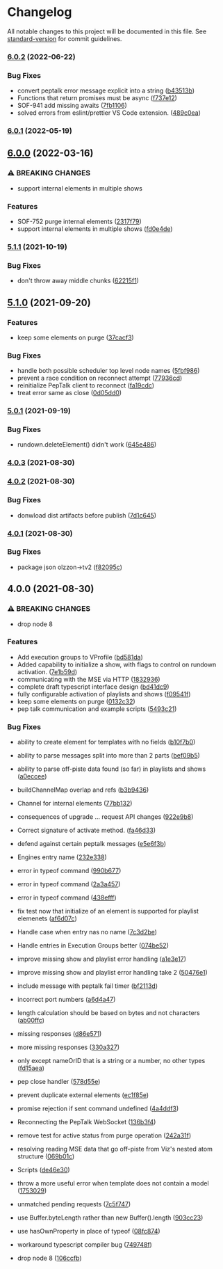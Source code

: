 # Changelog

All notable changes to this project will be documented in this file. See [standard-version](https://github.com/conventional-changelog/standard-version) for commit guidelines.

### [6.0.2](https://github.com/tv2/v-connection/compare/v6.0.1...v6.0.2) (2022-06-22)

### Bug Fixes

- convert peptalk error message explicit into a string ([b43513b](https://github.com/tv2/v-connection/commit/b43513b7ad4e5f1ea4bd2d449905504b3d80fa50))
- Functions that return promises must be async ([f737e12](https://github.com/tv2/v-connection/commit/f737e123aa5de2b3426258574d0203b04e75009b))
- SOF-941 add missing awaits ([7fb1106](https://github.com/tv2/v-connection/commit/7fb110683f9f5f570e97a446752b69ea3d41abc7))
- solved errors from eslint/prettier VS Code extension. ([489c0ea](https://github.com/tv2/v-connection/commit/489c0eaee84ed37524d33792e062208c326950a8))

### [6.0.1](https://github.com/tv2/v-connection/compare/v6.0.0...v6.0.1) (2022-05-19)

## [6.0.0](https://github.com/tv2/v-connection/compare/v5.1.2...v6.0.0) (2022-03-16)

### ⚠ BREAKING CHANGES

- support internal elements in multiple shows

### Features

- SOF-752 purge internal elements ([2317f79](https://github.com/tv2/v-connection/commit/2317f79dd532aff28fc790ca093d6eeae90ad79c))
- support internal elements in multiple shows ([fd0e4de](https://github.com/tv2/v-connection/commit/fd0e4de9fd8d2c4255c4afd5eb8d59fa09534df1))

### [5.1.1](https://github.com/tv2/v-connection/compare/v5.1.0...v5.1.1) (2021-10-19)

### Bug Fixes

- don't throw away middle chunks ([62215f1](https://github.com/tv2/v-connection/commit/62215f1ea8733c0e00e65e146cae96a54528074b))

## [5.1.0](https://github.com/tv2/v-connection/compare/v5.0.1...v5.1.0) (2021-09-20)

### Features

- keep some elements on purge ([37cacf3](https://github.com/tv2/v-connection/commit/37cacf39348f2785b5aea6ed3468e99d5b2fa5b3))

### Bug Fixes

- handle both possible scheduler top level node names ([5fbf986](https://github.com/tv2/v-connection/commit/5fbf986c06aa7d34ca3fd7b212a5b2bac55359df))
- prevent a race condition on reconnect attempt ([77936cd](https://github.com/tv2/v-connection/commit/77936cdeac5dfb87218508bbc56f9800f5aac242))
- reinitialize PepTalk client to reconnect ([fa19cdc](https://github.com/tv2/v-connection/commit/fa19cdc3baab83a51525332d83c67e05dd805183))
- treat error same as close ([0d05dd0](https://github.com/tv2/v-connection/commit/0d05dd0bd3b874384fac49bcaf7dc7a89f6c4d4f))

### [5.0.1](https://github.com/tv2/v-connection/compare/v5.0.0...v5.0.1) (2021-09-19)

### Bug Fixes

- rundown.deleteElement() didn't work ([645e486](https://github.com/tv2/v-connection/commit/645e4868c1f84c7c423bf18b70f1979b7fdde967))

### [4.0.3](https://github.com/tv2/v-connection/compare/v4.0.2...v4.0.3) (2021-08-30)

### [4.0.2](https://github.com/tv2/v-connection/compare/v4.0.1...v4.0.2) (2021-08-30)

### Bug Fixes

- donwload dist artifacts before publish ([7d1c645](https://github.com/tv2/v-connection/commit/7d1c6452e1670e7e5c35278a849b19f3e6f0b063))

### [4.0.1](https://github.com/tv2/v-connection/compare/v4.0.0...v4.0.1) (2021-08-30)

### Bug Fixes

- package json olzzon->tv2 ([f82095c](https://github.com/tv2/v-connection/commit/f82095cef496811aec8813503d4aa91ba3565481))

## 4.0.0 (2021-08-30)

### ⚠ BREAKING CHANGES

- drop node 8

### Features

- Add execution groups to VProfile ([bd581da](https://github.com/olzzon/v-connection/commit/bd581da01ce80623dbfb3e46fb3176aca0f4267d))
- Added capability to initialize a show, with flags to control on rundown activation. ([7e1b59d](https://github.com/olzzon/v-connection/commit/7e1b59d681703641e1c4703d7dcbd974cfa519ca))
- communicating with the MSE via HTTP ([1832936](https://github.com/olzzon/v-connection/commit/1832936950a8cd7cfd92b3073a3fbe7afa389135))
- complete draft typescript interface design ([bd41dc9](https://github.com/olzzon/v-connection/commit/bd41dc9e668c19a644af0822de39c00f8c9f46d4))
- fully configurable activation of playlists and shows ([f09541f](https://github.com/olzzon/v-connection/commit/f09541f5a14c027f0b26725c3375dba29fd782c5))
- keep some elements on purge ([0132c32](https://github.com/olzzon/v-connection/commit/0132c328bbcaafadb71e057214481c497b466a3f))
- pep talk communication and example scripts ([5493c21](https://github.com/olzzon/v-connection/commit/5493c21ab1cc000b20fb5363034624dc289055ec))

### Bug Fixes

- ability to create element for templates with no fields ([b10f7b0](https://github.com/olzzon/v-connection/commit/b10f7b0d2bf281b3abd671eddd90e2248d5477a8))
- ability to parse messages split into more than 2 parts ([bef09b5](https://github.com/olzzon/v-connection/commit/bef09b58b1e579aaa62a792d23deed0db3b5207b))
- ability to parse off-piste data found (so far) in playlists and shows ([a0eccee](https://github.com/olzzon/v-connection/commit/a0ecceec41c62457b4c95d43008be4048933c9f0))
- buildChannelMap overlap and refs ([b3b9436](https://github.com/olzzon/v-connection/commit/b3b9436d720d4ef3b082836db7b62086885869ad))
- Channel for internal elements ([77bb132](https://github.com/olzzon/v-connection/commit/77bb132d7a6cea965426d947cf31679da3805e26))
- consequences of upgrade ... request API changes ([922e9b8](https://github.com/olzzon/v-connection/commit/922e9b89f7ea5cc447e3e26d6e85d1269083350c))
- Correct signature of activate method. ([fa46d33](https://github.com/olzzon/v-connection/commit/fa46d3324d129b4cd7bdbd19014dd8fd9d1e6682))
- defend against certain peptalk messages ([e5e6f3b](https://github.com/olzzon/v-connection/commit/e5e6f3b0971ad7ad1b484735585dc1480fa5801a))
- Engines entry name ([232e338](https://github.com/olzzon/v-connection/commit/232e33856787cf84caa768d280ad8a29a263f8e2))
- error in typeof command ([990b677](https://github.com/olzzon/v-connection/commit/990b677e20b5d0eb7756badcc714eb581c167bd2))
- error in typeof command ([2a3a457](https://github.com/olzzon/v-connection/commit/2a3a457c06d13c25e01c01bc67b9d94684c71d09))
- error in typeof command ([438efff](https://github.com/olzzon/v-connection/commit/438efff748121a8feb7583b2959f597d6a2278db))
- fix test now that initialize of an element is supported for playlist elemenets ([af6d07c](https://github.com/olzzon/v-connection/commit/af6d07c1d09d13bb34c8851a2caea4e5371c7e7b))
- Handle case when entry nas no name ([7c3d2be](https://github.com/olzzon/v-connection/commit/7c3d2bec0d2ac5eab1d143fa37b40559d7b26ddf))
- Handle entries in Execution Groups better ([074be52](https://github.com/olzzon/v-connection/commit/074be5252a8aa234eedefb6486f08005fafd255e))
- improve missing show and playlist error handling ([a1e3e17](https://github.com/olzzon/v-connection/commit/a1e3e1729505589178e846c271de2e72d4113230))
- improve missing show and playlist error handling take 2 ([50476e1](https://github.com/olzzon/v-connection/commit/50476e1a609fda86a0b59a21149c207cc1d5df03))
- include message with peptalk fail timer ([bf2113d](https://github.com/olzzon/v-connection/commit/bf2113dab9b860c60c6f9ecfac583184446da7b5))
- incorrect port numbers ([a6d4a47](https://github.com/olzzon/v-connection/commit/a6d4a47415035804909b0869d9b26f8cc183c574))
- length calculation should be based on bytes and not characters ([ab00ffc](https://github.com/olzzon/v-connection/commit/ab00ffcde5afb3a07b74f89449c3b44b2dc238ad))
- missing responses ([d86e571](https://github.com/olzzon/v-connection/commit/d86e57199298db61e86e869a8ac17d4fc58e4e36))
- more missing responses ([330a327](https://github.com/olzzon/v-connection/commit/330a3273213816f17a5d670cfd082a48d6cfcb79))
- only except nameOrID that is a string or a number, no other types ([fd15aea](https://github.com/olzzon/v-connection/commit/fd15aea65dc4f6cf3e7c6323b1d3412ca0f2b781))
- pep close handler ([578d55e](https://github.com/olzzon/v-connection/commit/578d55eeef8388c5e736db8de279f1e345adfba0))
- prevent duplicate external elements ([ec1f85e](https://github.com/olzzon/v-connection/commit/ec1f85e66673f5871748c785ed04c67efb30a373))
- promise rejection if sent command undefined ([4a4ddf3](https://github.com/olzzon/v-connection/commit/4a4ddf34b77046b2ac619c9fec2c5126087cccc4))
- Reconnecting the PepTalk WebSocket ([136b3f4](https://github.com/olzzon/v-connection/commit/136b3f477391697767ebe5d134fdd5506383661e))
- remove test for active status from purge operation ([242a31f](https://github.com/olzzon/v-connection/commit/242a31fb70746742ac6dc7a330e1e71d8979bfc2))
- resolving reading MSE data that go off-piste from Viz's nested atom structure ([069b01c](https://github.com/olzzon/v-connection/commit/069b01c46a479ecd58e069db538cc71276facb22))
- Scripts ([de46e30](https://github.com/olzzon/v-connection/commit/de46e30293445ed0713b4c7772f3ddd0a553e0b0))
- throw a more useful error when template does not contain a model ([1753029](https://github.com/olzzon/v-connection/commit/175302940f6ea6496d17567e83f419947c0289be))
- unmatched pending requests ([7c5f747](https://github.com/olzzon/v-connection/commit/7c5f747b98a52916d4de30414d1afffc367804f7))
- use Buffer.byteLength rather than new Buffer().length ([903cc23](https://github.com/olzzon/v-connection/commit/903cc236f493ed5608492ea609871cba80ce4e71))
- use hasOwnProperty in place of typeof ([08fc874](https://github.com/olzzon/v-connection/commit/08fc8748f084b2ee3a14058c44cf6dc591dd637a))
- workaround typescript compiler bug ([749748f](https://github.com/olzzon/v-connection/commit/749748f3364bf3e6ce81478ba7f739b2c9256922))

- drop node 8 ([106ccfb](https://github.com/olzzon/v-connection/commit/106ccfba428059766a50b74d06c1315b7c64e6d0))
